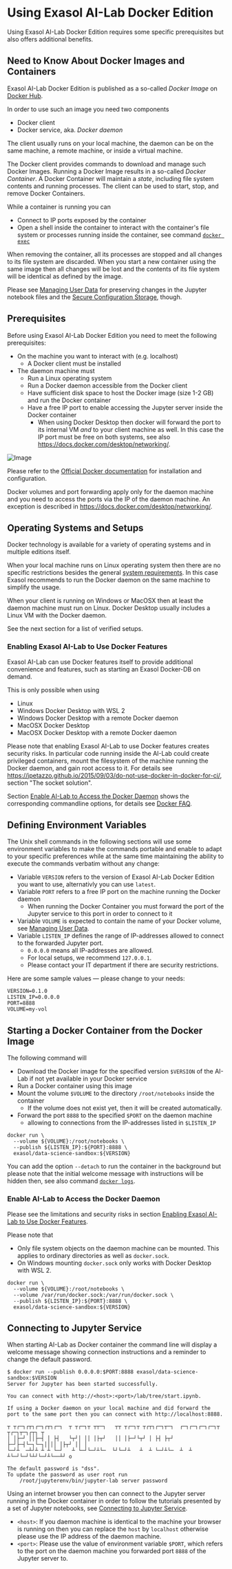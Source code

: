 # Using Exasol AI-Lab Docker Edition

Using Exasol AI-Lab Docker Edition requires some specific prerequisites but also offers additional benefits.

## Need to Know About Docker Images and Containers

Exasol AI-Lab Docker Edition is published as a so-called _Docker Image_ on [Docker Hub](https://hub.docker.com/r/exasol/data-science-sandbox).

In order to use such an image you need two components
* Docker client
* Docker service, aka. _Docker daemon_

The client usually runs on your local machine, the daemon can be on the same machine, a remote machine, or inside a virtual machine.

The Docker client provides commands to download and manage such Docker Images.
Running a Docker Image results in a so-called _Docker Container_.
A Docker Container will maintain a _state_, including file system contents and running processes.
The client can be used to start, stop, and remove Docker Containers.

While a container is running you can
* Connect to IP ports exposed by the container
* Open a shell inside the container to interact with the container's file system or processes running inside the container, see command [`docker exec`](https://docs.docker.com/engine/reference/commandline/container_exec/)

When removing the container, all its processes are stopped and all changes to its file system are discarded. When you start a new container using the same image then all changes will be lost and the contents of its file system will be identical as defined by the image.

Please see [Managing User Data](managing_user_data.md) for preserving changes in the Jupyter notebook files and the [Secure Configuration Storage](secure_configuration_storage.md), though.

## Prerequisites

Before using Exasol AI-Lab Docker Edition you need to meet the following prerequisites:
* On the machine you want to interact with (e.g. localhost)
  * A Docker client must be installed
* The daemon machine must
  * Run a Linux operating system
  * Run a Docker daemon accessible from the Docker client
  * Have sufficient disk space to host the Docker image (size 1-2 GB) and run the Docker container
  * Have a free IP port to enable accessing the Jupyter server inside the Docker container
    * When using Docker Desktop then docker will forward the port to its internal VM _and_ to your client machine as well. In this case the IP port must be free on both systems, see also https://docs.docker.com/desktop/networking/.

![Image](docker.png)

Please refer to the [Official Docker documentation](https://docs.docker.com) for installation and configuration.

Docker volumes and port forwarding apply only for the daemon machine and you need to access the ports via the IP of the daemon machine. An exception is described in https://docs.docker.com/desktop/networking/.

## Operating Systems and Setups

Docker technology is available for a variety of operating systems and in multiple editions itself.

When your local machine runs on Linux operating system then there are no specific restrictions besides the general [system requirements](../user_guide.md#system-requirements). In this case Exasol recommends to run the Docker daemon on the same machine to simplify the usage.

When your client is running on Windows or MacOSX then at least the daemon machine must run on Linux. Docker Desktop usually includes a Linux VM with the Docker daemon.

See the next section for a list of verified setups.

### Enabling Exasol AI-Lab to Use Docker Features

<!-- later on AI-Lab will be enhanced to create SLCs, as well. -->
Exasol AI-Lab can use Docker features itself to provide additional convenience and features, such as starting an Exasol Docker-DB on demand.

<!-- Client Binaries are omitted on purpose, possible on Linux -->
This is only possible when using
* Linux
* Windows Docker Desktop with WSL 2
* Windows Docker Desktop with a remote Docker daemon
* MacOSX Docker Desktop
* MacOSX Docker Desktop with a remote Docker daemon

Please note that enabling Exasol AI-Lab to use Docker features creates security risks. In particular code running inside the AI-Lab could create privileged containers, mount the filesystem of the machine running the Docker daemon, and gain root access to it. For details see https://jpetazzo.github.io/2015/09/03/do-not-use-docker-in-docker-for-ci/, section "The socket solution".

Section [Enable AI-Lab to Access the Docker Daemon](#enable-ai-lab-to-access-the-docker-daemon) shows the corresponding commandline options, for details see [Docker FAQ](https://docs.docker.com/desktop/faqs/general/#how-do-i-connect-to-the-remote-docker-engine-api).

## Defining Environment Variables

The Unix shell commands in the following sections will use some environment variables to make the commands portable and enable to adapt to your specific preferences while at the same time maintaining the ability to execute the commands verbatim without any change:
* Variable `VERSION` refers to the version of Exasol AI-Lab Docker Edition you want to use, alternativly you can use `latest`.
* Variable `PORT` refers to a free IP port on the machine running the Docker daemon
  * When running the Docker Container you must forward the port of the Jupyter service to this port in order to connect to it
* Variable `VOLUME` is expected to contain the name of your Docker volume, see [Managing User Data](managing_user_data.md).
* Variable `LISTEN_IP` defines the range of IP-addresses allowed to connect to the forwarded Jupyter port.
  * `0.0.0.0` means all IP-addresses are allowed.
  * For local setups, we recommend `127.0.0.1`.
  * Please contact your IT department if there are security restrictions.

Here are some sample values &mdash; please change to your needs:

```shell
VERSION=0.1.0
LISTEN_IP=0.0.0.0
PORT=8888
VOLUME=my-vol
```

## Starting a Docker Container from the Docker Image

The following command will
* Download the Docker image for the specified version `$VERSION` of the AI-Lab if not yet available in your Docker service
* Run a Docker container using this image
* Mount the volume `$VOLUME` to the directory `/root/notebooks` inside the container
  * If the volume does not exist yet, then it will be created automatically.
* Forward the port `8888` to the specified `$PORT` on the daemon machine
  * allowing to connections from the IP-addresses listed in `$LISTEN_IP`

```shell
docker run \
  --volume ${VOLUME}:/root/notebooks \
  --publish ${LISTEN_IP}:${PORT}:8888 \
  exasol/data-science-sandbox:${VERSION}
```

You can add the option `--detach` to run the container in the background but please note that the initial welcome message with instructions will be hidden then, see also command [`docker logs`](https://docs.docker.com/engine/reference/commandline/container_logs/).

### Enable AI-Lab to Access the Docker Daemon

Please see the limitations and security risks in section [Enabling Exasol AI-Lab to Use Docker Features](#enabling-exasol-ai-lab-to-use-docker-features).

Please note that
* Only file system objects on the daemon machine can be mounted. This applies to ordinary directories as well as `docker.sock`.
* On Windows mounting `docker.sock` only works with Docker Desktop with WSL 2.

```shell
docker run \
  --volume ${VOLUME}:/root/notebooks \
  --volume /var/run/docker.sock:/var/run/docker.sock \
  --publish ${LISTEN_IP}:${PORT}:8888 \
  exasol/data-science-sandbox:${VERSION}
```

## Connecting to Jupyter Service

When starting AI-Lab as Docker container the command line will display a welcome message showing connection instructions and a reminder to change the default password.

```
$ docker run --publish 0.0.0.0:$PORT:8888 exasol/data-science-sandbox:$VERSION
Server for Jupyter has been started successfully.

You can connect with http://<host>:<port>/lab/tree/start.ipynb.

If using a Docker daemon on your local machine and did forward the
port to the same port then you can connect with http://localhost:8888.

┬ ┬┌─┐┌┬┐┌─┐┌┬┐┌─┐  ┬ ┬┌─┐┬ ┬┬─┐   ┬┬ ┬┌─┐┬ ┬┌┬┐┌─┐┬─┐  ┌─┐┌─┐┌─┐┌─┐┬ ┬┌─┐┬─┐┌┬┐ ┬
│ │├─┘ ││├─┤ │ ├┤   └┬┘│ ││ │├┬┘   ││ │├─┘└┬┘ │ ├┤ ├┬┘  ├─┘├─┤└─┐└─┐││││ │├┬┘ ││ │
└─┘┴  ─┴┘┴ ┴ ┴ └─┘   ┴ └─┘└─┘┴└─  └┘└─┘┴   ┴  ┴ └─┘┴└─  ┴  ┴ ┴└─┘└─┘└┴┘└─┘┴└──┴┘ o

The default password is "dss".
To update the password as user root run
    /root/jupyterenv/bin/jupyter-lab server password
```

Using an internet browser you then can connect to the Jupyter server running
in the Docker container in order to follow the tutorials presented by a set of
Jupyter notebooks, see [Connecting to Jupyter
Service](../user_guide.md#connecting-to-jupyter-service).

* `<host>`: If you daemon machine is identical to the machine your browser is running on
then you can replace the `host` by `localhost` otherwise please use the IP address of the daemon machine.
* `<port>`: Please use the value of environment variable `$PORT`, which refers to the port on the daemon machine you forwarded port `8888` of the Jupyter server to.
